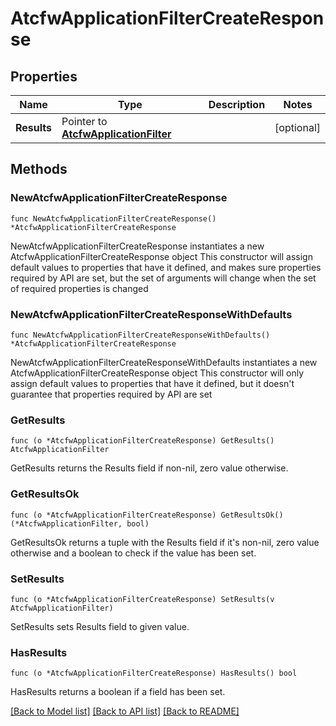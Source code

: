 # AtcfwApplicationFilterCreateResponse

## Properties

Name | Type | Description | Notes
------------ | ------------- | ------------- | -------------
**Results** | Pointer to [**AtcfwApplicationFilter**](AtcfwApplicationFilter.md) |  | [optional] 

## Methods

### NewAtcfwApplicationFilterCreateResponse

`func NewAtcfwApplicationFilterCreateResponse() *AtcfwApplicationFilterCreateResponse`

NewAtcfwApplicationFilterCreateResponse instantiates a new AtcfwApplicationFilterCreateResponse object
This constructor will assign default values to properties that have it defined,
and makes sure properties required by API are set, but the set of arguments
will change when the set of required properties is changed

### NewAtcfwApplicationFilterCreateResponseWithDefaults

`func NewAtcfwApplicationFilterCreateResponseWithDefaults() *AtcfwApplicationFilterCreateResponse`

NewAtcfwApplicationFilterCreateResponseWithDefaults instantiates a new AtcfwApplicationFilterCreateResponse object
This constructor will only assign default values to properties that have it defined,
but it doesn't guarantee that properties required by API are set

### GetResults

`func (o *AtcfwApplicationFilterCreateResponse) GetResults() AtcfwApplicationFilter`

GetResults returns the Results field if non-nil, zero value otherwise.

### GetResultsOk

`func (o *AtcfwApplicationFilterCreateResponse) GetResultsOk() (*AtcfwApplicationFilter, bool)`

GetResultsOk returns a tuple with the Results field if it's non-nil, zero value otherwise
and a boolean to check if the value has been set.

### SetResults

`func (o *AtcfwApplicationFilterCreateResponse) SetResults(v AtcfwApplicationFilter)`

SetResults sets Results field to given value.

### HasResults

`func (o *AtcfwApplicationFilterCreateResponse) HasResults() bool`

HasResults returns a boolean if a field has been set.


[[Back to Model list]](../README.md#documentation-for-models) [[Back to API list]](../README.md#documentation-for-api-endpoints) [[Back to README]](../README.md)


